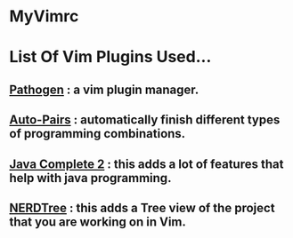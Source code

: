 # MyVimrc
<h1>List Of Vim Plugins Used...</h1>
<h2><a href="https://github.com/tpope/vim-pathogen.git">Pathogen</a> : a vim plugin manager.</h2>

<h2><a href="https://github.com/jiangmiao/auto-pairs.git">Auto-Pairs</a> : automatically finish different types of programming combinations.</h2>

<h2><a href="https://github.com/artur-shaik/vim-javacomplete2">Java Complete 2</a> : this adds a lot of features that help with java programming.</h2>

<h2><a href="https://github.com/scrooloose/nerdtree.git">NERDTree</a> : this adds a Tree view of the project that you are working on in Vim.</h2>

